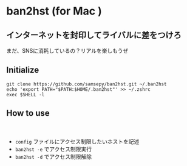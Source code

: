 # ban2hst (for Mac )

## インターネットを封印してライバルに差をつけろ

まだ、SNSに消耗しているの？リアルを楽しもうぜ

## Initialize

```
git clone https://github.com/samsepy/ban2hst.git ~/.ban2hst
echo 'export PATH="$PATH:$HOME/.ban2hst"' >> ~/.zshrc
exec $SHELL -l
```

## How to use
　
- `config` ファイルにアクセス制限したいホストを記述
- `ban2hst -e` でアクセス制限実行
- `ban2hst -d` でアクセス制限解除

